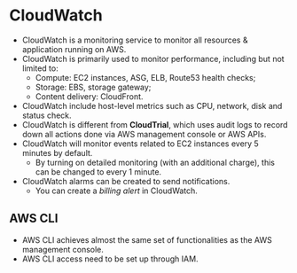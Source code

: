 # CloudWatch

- CloudWatch is a monitoring service to monitor all resources & application running on AWS.
- CloudWatch is primarily used to monitor performance, including but not limited to:
	- Compute: EC2 instances, ASG, ELB, Route53 health checks;
	- Storage: EBS, storage gateway;
	- Content delivery: CloudFront.
- CloudWatch include host-level metrics such as CPU, network, disk and status check.
- CloudWatch is different from **CloudTrial**, which uses audit logs to record down all actions done via AWS management console or AWS APIs.
- CloudWatch will monitor events related to EC2 instances every 5 minutes by default.
	- By turning on detailed monitoring (with an additional charge), this can be changed to every 1 minute.
- CloudWatch alarms can be created to send notifications.
	- You can create a _billing alert_ in CloudWatch.

## AWS CLI

- AWS CLI achieves almost the same set of functionalities as the AWS management console.
- AWS CLI access need to be set up through IAM.
